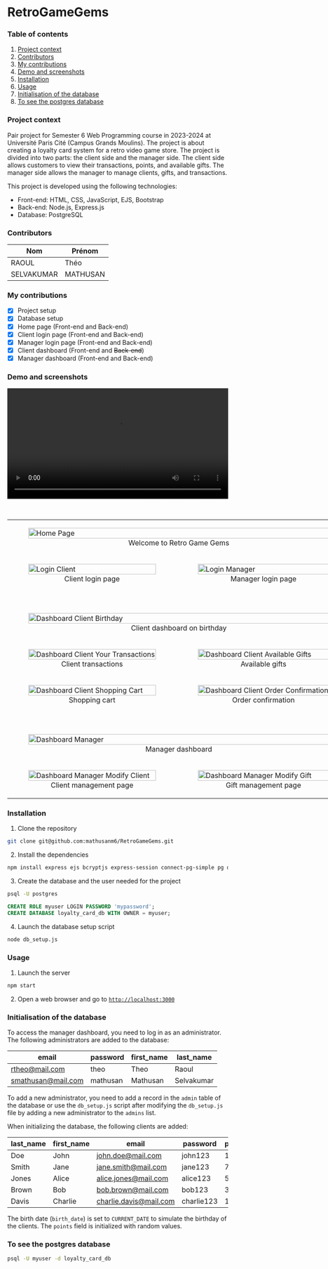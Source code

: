 # RetroGameGems

### Table of contents

1. [Project context](#project-context)
2. [Contributors](#contributors)
3. [My contributions](#my-contributions)
4. [Demo and screenshots](#demo-and-screenshots)
5. [Installation](#installation)
6. [Usage](#usage)
7. [Initialisation of the database](#initialisation-of-the-database)
8. [To see the postgres database](#to-see-the-postgres-database)

### Project context

Pair project for Semester 6 Web Programming course in 2023-2024 at Université Paris Cité (Campus Grands Moulins). The project is about creating a loyalty card system for a retro video game store. The project is divided into two parts: the client side and the manager side. The client side allows customers to view their transactions, points, and available gifts. The manager side allows the manager to manage clients, gifts, and transactions.

This project is developed using the following technologies:

- Front-end: HTML, CSS, JavaScript, EJS, Bootstrap
- Back-end: Node.js, Express.js
- Database: PostgreSQL

### Contributors

| Nom        | Prénom   |
| ---------- | -------- |
| RAOUL      | Théo     |
| SELVAKUMAR | MATHUSAN |

### My contributions

- [x] Project setup
- [x] Database setup
- [x] Home page (Front-end and Back-end)
- [x] Client login page (Front-end and Back-end)
- [x] Manager login page (Front-end and Back-end)
- [x] Client dashboard (Front-end and ~~Back-end~~)
- [x] Manager dashboard (Front-end and Back-end)

### Demo and screenshots

<video controls src="resources/videos/RetroGameGems.mp4" title="Demo" width="100%"></video>

<br>

<table align="center" style="width:1200px; table-layout: fixed;">
  <tr>
    <td colspan="4">
      <figure>
        <img src="resources/images/screenshots/home-page.jpeg" alt="Home Page" width="100%"/>
        <figcaption align="center">Welcome to Retro Game Gems</figcaption>
      </figure>
    </td>
  </tr>
  <tr>
    <td colspan="2">
      <figure>
        <img src="resources/images/screenshots/login-client.jpeg" alt="Login Client" width="100%"/>
        <figcaption align="center">Client login page</figcaption>
      </figure>
    </td>
    <td colspan="2">
      <figure>
        <img src="resources/images/screenshots/login-manager.jpeg" alt="Login Manager" width="100%"/>
        <figcaption align="center">Manager login page</figcaption>
      </figure>
    </td>
  </tr>
  <tr><td colspan="4" style="height: 30px;"></td></tr> <!-- Spacer Row -->
  <tr>
    <td colspan="4">
      <figure>
        <img src="resources/images/screenshots/dashboard-client-birthday.jpeg" alt="Dashboard Client Birthday" width="100%"/>
        <figcaption align="center">Client dashboard on birthday</figcaption>
      </figure>
    </td>
  </tr>
  <tr>
    <td colspan="2">
      <figure>
        <img src="resources/images/screenshots/dashboard-client-your-transactions.jpeg" alt="Dashboard Client Your Transactions" width="100%"/>
        <figcaption align="center">Client transactions</figcaption>
      </figure>
    </td>
    <td colspan="2">
      <figure>
        <img src="resources/images/screenshots/dashboard-client-available-gifts.jpeg" alt="Dashboard Client Available Gifts" width="100%"/>
        <figcaption align="center">Available gifts</figcaption>
      </figure>
    </td>
  </tr>
  <tr>
    <td colspan="2">
      <figure>
        <img src="resources/images/screenshots/dashboard-client-shopping-cart.png" alt="Dashboard Client Shopping Cart" width="100%"/>
        <figcaption align="center">Shopping cart</figcaption>
      </figure>
    </td>
    <td colspan="2">
      <figure>
        <img src="resources/images/screenshots/dashboard-client-order-confirmation.jpeg" alt="Dashboard Client Order Confirmation" width="100%"/>
        <figcaption align="center">Order confirmation</figcaption>
      </figure>
    </td>
  </tr>
  <tr><td colspan="4" style="height: 30px;"></td></tr> <!-- Spacer Row -->
  <tr>
    <td colspan="4">
      <figure>
        <img src="resources/images/screenshots/dashboard-manager.png" alt="Dashboard Manager" width="100%"/>
        <figcaption align="center">Manager dashboard</figcaption>
      </figure>
    </td>
  </tr>
  <tr>
    <td colspan="2">
      <figure>
        <img src="resources/images/screenshots/dashboard-manager-modify-client.png" alt="Dashboard Manager Modify Client" width="100%"/>
        <figcaption align="center">Client management page</figcaption>
      </figure>
    </td>
    <td colspan="2">
      <figure>
        <img src="resources/images/screenshots/dashboard-manager-modify-gift.png" alt="Dashboard Manager Modify Gift" width="100%"/>
        <figcaption align="center">Gift management page</figcaption>
      </figure>
    </td>
  </tr>
</table>

### Installation

1. Clone the repository

```bash
git clone git@github.com:mathusanm6/RetroGameGems.git
```

2. Install the dependencies

```bash
npm install express ejs bcryptjs express-session connect-pg-simple pg dotenv http-status-codes multer sharp csv-parser
```

3. Create the database and the user needed for the project

```bash
psql -U postgres
```

```sql
CREATE ROLE myuser LOGIN PASSWORD 'mypassword';
CREATE DATABASE loyalty_card_db WITH OWNER = myuser;
```

4. Launch the database setup script

```bash
node db_setup.js
```

### Usage

1. Launch the server

```bash
npm start
```

2. Open a web browser and go to [`http://localhost:3000`](http://localhost:3000)

### Initialisation of the database

To access the manager dashboard, you need to log in as an administrator. The following administrators are added to the database:

| email              | password | first_name | last_name  |
| ------------------ | -------- | ---------- | ---------- |
| rtheo@mail.com     | theo     | Theo       | Raoul      |
| smathusan@mail.com | mathusan | Mathusan   | Selvakumar |

To add a new administrator, you need to add a record in the `admin` table of the database or use the `db_setup.js` script after modifying the `db_setup.js` file by adding a new administrator to the `admins` list.

When initializing the database, the following clients are added:

| last_name | first_name | email                  | password   | points | birth_date   |
| --------- | ---------- | ---------------------- | ---------- | ------ | ------------ |
| Doe       | John       | john.doe@mail.com      | john123    | 1210   | CURRENT_DATE |
| Smith     | Jane       | jane.smith@mail.com    | jane123    | 750    | CURRENT_DATE |
| Jones     | Alice      | alice.jones@mail.com   | alice123   | 500    | CURRENT_DATE |
| Brown     | Bob        | bob.brown@mail.com     | bob123     | 3140   | CURRENT_DATE |
| Davis     | Charlie    | charlie.davis@mail.com | charlie123 | 1050   | CURRENT_DATE |

The birth date (`birth_date`) is set to `CURRENT_DATE` to simulate the birthday of the clients. The `points` field is initialized with random values.

### To see the postgres database

```bash
psql -U myuser -d loyalty_card_db
```
